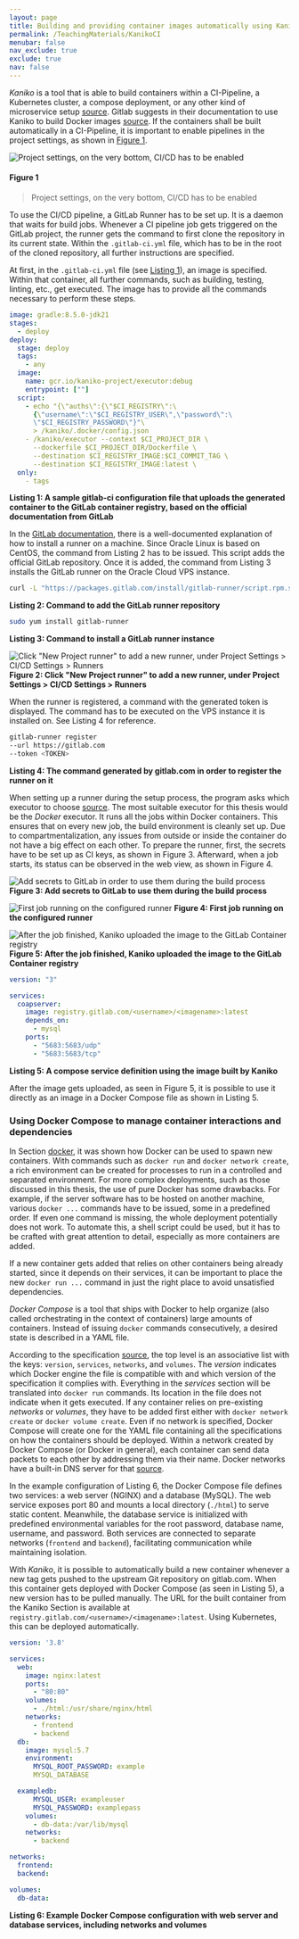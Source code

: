 ```yaml
---
layout: page
title: Building and providing container images automatically using Kaniko
permalink: /TeachingMaterials/KanikoCI
menubar: false
nav_exclude: true
exclude: true
nav: false
---
```


*Kaniko* is a tool that is able to build containers within a CI-Pipeline, a Kubernetes cluster, a compose deployment, or any other kind of microservice setup [source](https://github.com/GoogleContainerTools/kaniko). Gitlab suggests in their documentation to use Kaniko to build Docker images [source](https://docs.gitlab.com/ee/ci/docker/using_kaniko.html). If the containers shall be built automatically in a CI-Pipeline, it is important to enable pipelines in the project settings, as shown in [Figure 1](#figure-1).

![Project settings, on the very bottom, CI/CD has to be enabled](PICs/2024-03-14-13-45-42.png)

#### Figure 1
> Project settings, on the very bottom, CI/CD has to be enabled


To use the CI/CD pipeline, a GitLab Runner has to be set up. It is a daemon that waits for build jobs. Whenever a CI pipeline job gets triggered on the GitLab project, the runner gets the command to first clone the repository in its current state. Within the `.gitlab-ci.yml` file, which has to be in the root of the cloned repository, all further instructions are specified.

At first, in the `.gitlab-ci.yml` file (see <a href="#Listing1">Listing 1</a>), an image is specified. Within that container, all further commands, such as building, testing, linting, etc., get executed. The image has to provide all the commands necessary to perform these steps.

```yaml
image: gradle:8.5.0-jdk21
stages:
  - deploy
deploy:
  stage: deploy
  tags:
    - any
  image:
    name: gcr.io/kaniko-project/executor:debug
    entrypoint: [""]
  script:
    - echo "{\"auths\":{\"$CI_REGISTRY\":\
      {\"username\":\"$CI_REGISTRY_USER\",\"password\":\
      \"$CI_REGISTRY_PASSWORD\"}"\ 
      > /kaniko/.docker/config.json
    - /kaniko/executor --context $CI_PROJECT_DIR \
      --dockerfile $CI_PROJECT_DIR/Dockerfile \
      --destination $CI_REGISTRY_IMAGE:$CI_COMMIT_TAG \
      --destination $CI_REGISTRY_IMAGE:latest \
  only:
    - tags
```
<a id="Listing1">**Listing 1: A sample gitlab-ci configuration file that uploads the generated container to the GitLab container registry, based on the official documentation from GitLab**</a>

In the [GitLab documentation](https://docs.gitlab.com/runner/install/linux-repository.html), there is a well-documented explanation of how to install a runner on a machine. Since Oracle Linux is based on CentOS, the command from Listing 2 has to be issued. This script adds the official GitLab repository. Once it is added, the command from Listing 3 installs the GitLab runner on the Oracle Cloud VPS instance.

```sh
curl -L "https://packages.gitlab.com/install/gitlab-runner/script.rpm.sh" | sudo bash
```
**Listing 2: Command to add the GitLab runner repository**

```sh
sudo yum install gitlab-runner
```
**Listing 3: Command to install a GitLab runner instance**

![Click "New Project runner" to add a new runner, under Project Settings > CI/CD Settings > Runners](PICs/2024-03-14-14-26-37.png)
**Figure 2: Click "New Project runner" to add a new runner, under Project Settings > CI/CD Settings > Runners**

When the runner is registered, a command with the generated token is displayed. The command has to be executed on the VPS instance it is installed on. See Listing 4 for reference.

```sh
gitlab-runner register
--url https://gitlab.com
--token <TOKEN>
```
**Listing 4: The command generated by gitlab.com in order to register the runner on it**

When setting up a runner during the setup process, the program asks which executor to choose [source](https://docs.gitlab.com/runner/executors/). The most suitable executor for this thesis would be the *Docker* executor. It runs all the jobs within Docker containers. This ensures that on every new job, the build environment is cleanly set up. Due to compartmentalization, any issues from outside or inside the container do not have a big effect on each other. To prepare the runner, first, the secrets have to be set up as CI keys, as shown in Figure 3. Afterward, when a job starts, its status can be observed in the web view, as shown in Figure 4.

![Add secrets to GitLab in order to use them during the build process](PICs/2024-03-14-10-09-36.png)
**Figure 3: Add secrets to GitLab to use them during the build process**

![First job running on the configured runner](PICs/2024-03-14-08-59-05.png)
**Figure 4: First job running on the configured runner**

![After the job finished, Kaniko uploaded the image to the GitLab Container registry](PICs/2024-03-14-14-52-02.png)
**Figure 5: After the job finished, Kaniko uploaded the image to the GitLab Container registry**

```yaml
version: "3"

services:
  coapserver:
    image: registry.gitlab.com/<username>/<imagename>:latest
    depends_on:
      - mysql
    ports:
      - "5683:5683/udp"
      - "5683:5683/tcp"
```
**Listing 5: A compose service definition using the image built by Kaniko**

After the image gets uploaded, as seen in Figure 5, it is possible to use it directly as an image in a Docker Compose file as shown in Listing 5.

### Using Docker Compose to manage container interactions and dependencies
In Section [docker](#docker), it was shown how Docker can be used to spawn new containers. With commands such as `docker run` and `docker network create`, a rich environment can be created for processes to run in a controlled and separated environment. For more complex deployments, such as those discussed in this thesis, the use of pure Docker has some drawbacks. For example, if the server software has to be hosted on another machine, various `docker ...` commands have to be issued, some in a predefined order. If even one command is missing, the whole deployment potentially does not work. To automate this, a shell script could be used, but it has to be crafted with great attention to detail, especially as more containers are added.

If a new container gets added that relies on other containers being already started, since it depends on their services, it can be important to place the new `docker run ...` command in just the right place to avoid unsatisfied dependencies.

*Docker Compose* is a tool that ships with Docker to help organize (also called orchestrating in the context of containers) large amounts of containers. Instead of issuing `docker` commands consecutively, a desired state is described in a YAML file.

According to the specification [source](https://docs.docker.com/compose/compose-file/compose-file-v3/), the top level is an associative list with the keys: `version`, `services`, `networks`, and `volumes`. The *version* indicates which Docker engine the file is compatible with and which version of the specification it complies with. Everything in the *services* section will be translated into `docker run` commands. Its location in the file does not indicate when it gets executed. If any container relies on pre-existing *networks* or *volumes*, they have to be added first either with `docker network create` or `docker volume create`. Even if no network is specified, Docker Compose will create one for the YAML file containing all the specifications on how the containers should be deployed. Within a network created by Docker Compose (or Docker in general), each container can send data packets to each other by addressing them via their name. Docker networks have a built-in DNS server for that [source](https://docs.docker.com/network).

In the example configuration of Listing 6, the Docker Compose file defines two services: a web server (NGINX) and a database (MySQL). The web service exposes port 80 and mounts a local directory (`./html`) to serve static content. Meanwhile, the database service is initialized with predefined environmental variables for the root password, database name, username, and password. Both services are connected to separate networks (`frontend` and `backend`), facilitating communication while maintaining isolation.

With *Kaniko*, it is possible to automatically build a new container whenever a new tag gets pushed to the upstream Git repository on gitlab.com. When this container gets deployed with Docker Compose (as seen in Listing 5), a new version has to be pulled manually. The URL for the built container from the Kaniko Section is available at `registry.gitlab.com/<username>/<imagename>:latest`. Using Kubernetes, this can be deployed automatically.

```yaml
version: '3.8'

services:
  web:
    image: nginx:latest
    ports:
      - "80:80"
    volumes:
      - ./html:/usr/share/nginx/html
    networks:
      - frontend
      - backend
  db:
    image: mysql:5.7
    environment:
      MYSQL_ROOT_PASSWORD: example
      MYSQL_DATABASE

  exampledb:
      MYSQL_USER: exampleuser
      MYSQL_PASSWORD: examplepass
    volumes:
      - db-data:/var/lib/mysql
    networks:
      - backend

networks:
  frontend:
  backend:

volumes:
  db-data:
```
**Listing 6: Example Docker Compose configuration with web server and database services, including networks and volumes**

